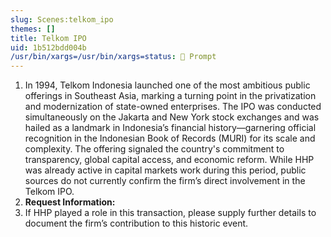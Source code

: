 ```yaml
---
slug: Scenes:telkom_ipo
themes: []
title: Telkom IPO
uid: 1b512bdd004b
/usr/bin/xargs=/usr/bin/xargs=status: 💬 Prompt
---
```

1. In 1994, Telkom Indonesia launched one of the most ambitious public offerings in Southeast Asia, marking a turning point in the privatization and modernization of state-owned enterprises. The IPO was conducted simultaneously on the Jakarta and New York stock exchanges and was hailed as a landmark in Indonesia’s financial history—garnering official recognition in the Indonesian Book of Records (MURI) for its scale and complexity. The offering signaled the country's commitment to transparency, global capital access, and economic reform. While HHP was already active in capital markets work during this period, public sources do not currently confirm the firm’s direct involvement in the Telkom IPO.
3. **Request Information:**
4.  If HHP played a role in this transaction, please supply further details to document the firm’s contribution to this historic event.
